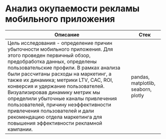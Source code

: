 # Анализ окупаемости рекламы мобильного приложения

Описание | Стек
------|----------
Цель исследования -  определение причин убыточности мобильного приложения. Для этого проведен первичный обзор, предобработка данных, определены пользовательские профили. В рамках анализа были рассчитаны расходы на маркетинг, а также их динамика; метрики LTV, CAC, ROI, конверсия и удержание пользователей. Визуализировав динамику метрик мы определили убыточные каналы привлечения пользователей, причину неэффективности привлечения пользователей и дали рекомендацию отдела маркетинга для повышения эффективности рекламной кампании.     | pandas, matplotlib, seaborn, plotly
